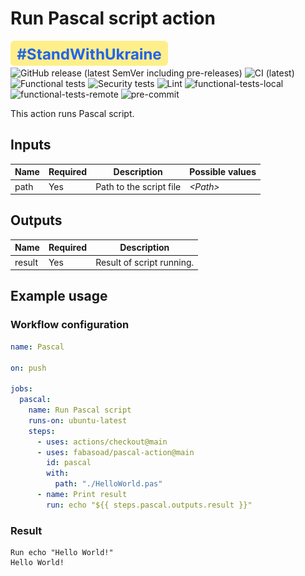 <!-- markdownlint-disable-file MD013 -->

# Run Pascal script action

[![Stand With Ukraine](https://raw.githubusercontent.com/vshymanskyy/StandWithUkraine/main/badges/StandWithUkraine.svg)](https://stand-with-ukraine.pp.ua)
![GitHub release (latest SemVer including pre-releases)](https://img.shields.io/github/v/release/fabasoad/pascal-action?include_prereleases) ![CI (latest)](<https://github.com/fabasoad/pascal-action/workflows/CI%20(latest)/badge.svg>) ![Functional tests](https://github.com/fabasoad/pascal-action/workflows/Functional%20tests/badge.svg) ![Security tests](https://github.com/fabasoad/pascal-action/workflows/Security%20tests/badge.svg) ![Lint](https://github.com/fabasoad/pascal-action/workflows/Lint/badge.svg)
![functional-tests-local](https://github.com/fabasoad/pascal-action/actions/workflows/functional-tests-local.yml/badge.svg)
![functional-tests-remote](https://github.com/fabasoad/pascal-action/actions/workflows/functional-tests-remote.yml/badge.svg)
![pre-commit](https://github.com/fabasoad/pascal-action/actions/workflows/pre-commit.yml/badge.svg)

This action runs Pascal script.

## Inputs

<!-- prettier-ignore-start -->
| Name | Required | Description             | Possible values |
|------|----------|-------------------------|-----------------|
| path | Yes      | Path to the script file | _&lt;Path&gt;_  |
<!-- prettier-ignore-end -->

## Outputs

<!-- prettier-ignore-start -->
| Name   | Required | Description               |
|--------|----------|---------------------------|
| result | Yes      | Result of script running. |
<!-- prettier-ignore-end -->

## Example usage

### Workflow configuration

```yaml
name: Pascal

on: push

jobs:
  pascal:
    name: Run Pascal script
    runs-on: ubuntu-latest
    steps:
      - uses: actions/checkout@main
      - uses: fabasoad/pascal-action@main
        id: pascal
        with:
          path: "./HelloWorld.pas"
      - name: Print result
        run: echo "${{ steps.pascal.outputs.result }}"
```

### Result

```shell
Run echo "Hello World!"
Hello World!
```
